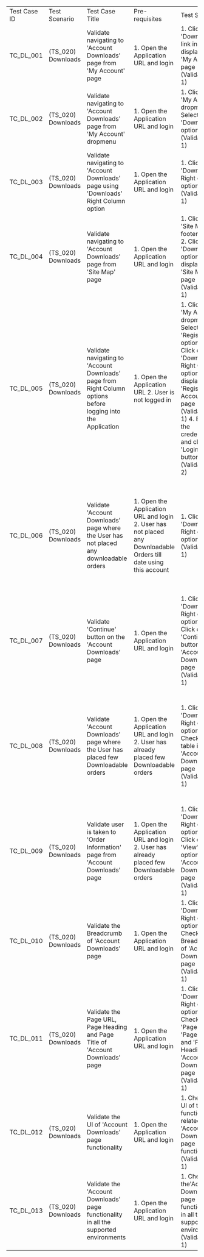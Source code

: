 | | | | | | | |
|-|-|-|-|-|-|-|
|Test Case ID|Test Scenario |Test Case Title|Pre-requisites|Test Steps|Test Data|Expected Result (ER)|
|TC_DL_001|(TS_020) Downloads|Validate navigating to 'Account Downloads' page from 'My Account' page|1. Open the Application URL and login|1. Click on 'Downloads' link in the displayed 'My Account' page (Validate ER-1)|Not Applicable|1. User should be taken to the 'Account Downloads' page|
|TC_DL_002|(TS_020) Downloads|Validate navigating to 'Account Downloads' page from 'My Account' dropmenu|1. Open the Application URL and login|1. Click on 'My Account' dropmenu 2. Select 'Downloads' option (Validate ER-1)|Not Applicable|1. User should be taken to the 'Account Downloads' page|
|TC_DL_003|(TS_020) Downloads|Validate navigating to 'Account Downloads' page using 'Downloads' Right Column option|1. Open the Application URL and login|1. Click on 'Downloads' Right column option (Validate ER-1)|Not Applicable|1. User should be taken to the 'Account Downloads' page|
|TC_DL_004|(TS_020) Downloads|Validate navigating to 'Account Downloads' page from 'Site Map' page|1. Open the Application URL and login|1. Click  on 'Site Map' footer option 2. Click on 'Downloads' option in the displayed 'Site Map' page (Validate ER-1)|Not Applicable|1. User should be taken to the 'Account Downloads' page|
|TC_DL_005|(TS_020) Downloads|Validate navigating to 'Account Downloads' page from Right Column options before logging into the Application|1. Open the Application URL 2. User is not logged in|1. Click on 'My Account' dropmenu 2. Select 'Register' option 3. Click on 'Downloads' Right Column option in the displayed 'Registered Account' page (Validate ER-1) 4. Enter the credentials and click on 'Login' button (Validate ER-2)|Not Applicable|1. User should  get loggedin 2. User should be taken to the 'Account Downloads' page|
|TC_DL_006|(TS_020) Downloads|Validate 'Account Downloads' page where the User has not placed any downloadable orders|1. Open the Application URL and login 2. User has not placed any Downloadable Orders till date using this account|1. Click on 'Downloads' Right column option (Validate ER-1) |Not Applicable|1. User should be taken to the 'Account Downloads' page and the text - 'You have not made any previous downloadable orders!' should be displayed on the page|
|TC_DL_007|(TS_020) Downloads|Validate 'Continue' button on the 'Account Downloads' page|1. Open the Application URL and login|1. Click on 'Downloads' Right column option 2. Click on 'Continue' button on the 'Account Downloads' page (Validate ER-1)|Not Applicable|1. User should be taken to 'My Account' page|
|TC_DL_008|(TS_020) Downloads|Validate 'Account Downloads' page where the User has placed few Downloadable orders|1. Open the Application URL and login 2. User has already placed few Downloadable orders|1. Click on 'Downloads' Right column option 2. Check the table in the 'Account Downloads' page (Validate ER-1)|Not Applicable|1. All the details of the downloadable orders placed by the User should be displayed under the Table columns - Order ID, Customer, Status, Total and Date Added|
|TC_DL_009|(TS_020) Downloads|Validate user is taken to 'Order Information' page from 'Account Downloads' page|1. Open the Application URL and login 2. User has already placed few Downloadable orders|1. Click on 'Downloads' Right column option 2. Click on 'View' icon option in the 'Account Downloads' page (Validate ER-1)|Not Applicable|1. User should be taken to 'Order Information' page and all the details of the Downloable order should be displayed there.|
|TC_DL_010|(TS_020) Downloads|Validate the Breadcrumb of 'Account Downloads' page|1. Open the Application URL and login |1. Click on 'Downloads' Right column option 2. Check the Breadcrumb of 'Account Downloads' page (Validate ER-1)|Not Applicable|1. Breadcrumb should be displayed and properly working in the 'Account Downloads' page. |
|TC_DL_011|(TS_020) Downloads|Validate the Page URL, Page Heading and Page Title of 'Account Downloads' page|1. Open the Application URL and login |1. Click on 'Downloads' Right column option 2. Check the 'Page URL', 'Page Title' and 'Page Heading' of 'Account Downloads' page (Validate ER-1)|Not Applicable|1. Correct Page URL, Page Heading and Page Title should be displayed in the 'Account Downloads' page|
|TC_DL_012|(TS_020) Downloads|Validate the UI of 'Account Downloads' page functionality|1. Open the Application URL and login|1. Check the UI of the functionality related to 'Account Downloads' page functionality  (Validate ER-1)|Not Applicable|1. Proper UI adhering to the UI checklist should be displayed for the 'Account Downloads' page functionality|
|TC_DL_013|(TS_020) Downloads|Validate the 'Account Downloads' page functionality in all the supported environments|1. Open the Application URL and login|1. Check the'Account Downloads' page functionality in all the supported environments (Validate ER-1)|Not Applicable|1. 'Account Downloads' page functionality should work correctly in all the supported environments|

